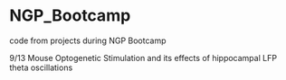 # NGP_Bootcamp
code from projects during NGP Bootcamp

9/13 Mouse Optogenetic Stimulation and its effects of hippocampal LFP theta oscillations
